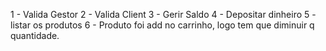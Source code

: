 1 - Valida Gestor
2 - Valida Client
3 - Gerir Saldo
4 - Depositar dinheiro
5 - listar os produtos
6 - Produto foi add no carrinho, logo tem que diminuir q quantidade.